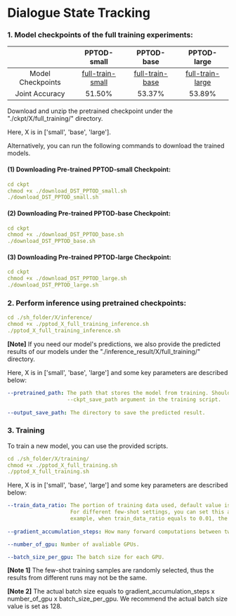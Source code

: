# Dialogue State Tracking

### 1. Model checkpoints of the full training experiments:

|               | PPTOD-small         |PPTOD-base|PPTOD-large|
|:-------------:|:-------------:|:-----:|:-----:|
| Model Checkpoints | [full-train-small](https://drive.google.com/file/d/15KIaCd0Y8EGYYW4x0cBH2--fwAJ-AxCI/view?usp=sharing) | [full-train-base](https://drive.google.com/file/d/108vA2eLBt6hPBT_9jXC5_lX0H2V2iwCq/view?usp=sharing) |[full-train-large](https://drive.google.com/file/d/1VLqZCglGXBXl5ijg3XHgcrGN4tTzqmCn/view?usp=sharing)|
| Joint Accuracy |51.50% |53.37%|53.89%|

Download and unzip the pretrained checkpoint under the "./ckpt/X/full_training/" directory. 

Here, X is in ['small', 'base', 'large']. 

Alternatively, you can run the following commands to download the trained models.

#### (1) Downloading Pre-trained PPTOD-small Checkpoint:
```yaml
cd ckpt
chmod +x ./download_DST_PPTOD_small.sh
./download_DST_PPTOD_small.sh
```

#### (2) Downloading Pre-trained PPTOD-base Checkpoint:
```yaml
cd ckpt
chmod +x ./download_DST_PPTOD_base.sh
./download_DST_PPTOD_base.sh
```

#### (3) Downloading Pre-trained PPTOD-large Checkpoint:
```yaml
cd ckpt
chmod +x ./download_DST_PPTOD_large.sh
./download_DST_PPTOD_large.sh
```

### 2. Perform inference using pretrained checkpoints:
```yaml
cd ./sh_folder/X/inference/ 
chmod +x ./pptod_X_full_training_inference.sh
./pptod_X_full_training_inference.sh
```
**[Note]** If you need our model's predictions, we also provide the predicted results of our models under the "./inference_result/X/full_training/" directory.

Here, X is in ['small', 'base', 'large'] and some key parameters are described below:

```yaml
--pretrained_path: The path that stores the model from training. Should be the same value as the 
                   --ckpt_save_path argument in the training script.
                   
--output_save_path: The directory to save the predicted result.
```

### 3. Training
To train a new model, you can use the provided scripts.

```yaml
cd ./sh_folder/X/training/ 
chmod +x ./pptod_X_full_training.sh
./pptod_X_full_training.sh
```
Here, X is in ['small', 'base', 'large'] and some key parameters are described below:

```yaml            
--train_data_ratio: The portion of training data used, default value is 1.0, meaning 100% of training data.
                    For different few-shot settings, you can set this argument to different values. For 
                    example, when train_data_ratio equals to 0.01, the model is trained with 1% of training data.
                    
--gradient_accumulation_steps: How many forward computations between two gradient updates.

--number_of_gpu: Number of avaliable GPUs.

--batch_size_per_gpu: The batch size for each GPU.
```

**[Note 1]** The few-shot training samples are randomly selected, thus the results from different runs may not be the same.

**[Note 2]** The actual batch size equals to gradient_accumulation_steps x number_of_gpu x batch_size_per_gpu. We 
recommend the actual batch size value is set as 128.


